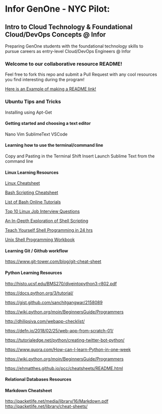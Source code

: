 # Infor GenOne - NYC Pilot: 
## Intro to Cloud Technology & Foundational Cloud/DevOps Concepts @ Infor
Preparing GenOne students with the foundational technology skills to pursue careers as entry-level Cloud/DevOps Engineers @ Infor


### Welcome to our collaborative resource README!

Feel free to fork this repo and submit a Pull Request with any cool resources you find interesting during the program! 

[Here is an Example of making a README link!](https://wwww.linkedin.com/in/cameronflowers13)

### Ubuntu Tips and Tricks

Installing using Apt-Get 


#### Getting started and choosing a text editor 

Nano
Vim
SublimeText
VSCode

#### Learning how to use the terminal/command line

Copy and Pasting in the Terminal
Shift Insert
Launch Sublime Text from the command line


#### Linux Learning Resources

[Linux Cheatsheet](https://files.fosswire.com/2007/08/fwunixref.pdf)

[Bash Scripting Cheatsheet](https://devhints.io/bash)

[List of Bash Online Tutorials](http://wiki.bash-hackers.org/scripting/tutoriallist)

[Top 10 Linux Job Interview Questions](https://www.youtube.com/watch?v=l0QGLMwR-lY)

[An In-Depth Exploration of Shell Scripting](http://www.iitk.ac.in/LDP/LDP/abs/abs-guide.pdf)

[Teach Yourself Shell Programming in 24 hrs](http://hero.lecturer.pens.ac.id/datahero/kuliah/konsepJaringan/Teach%20Yourself%20Shell%20Programming%20in%2024%20Hours.pdf)

[Unix Shell Programming Workbook](http://www.docs.is.ed.ac.uk/skills/documents/2630/2630.pdf)




#### Learning Git / Github workflow

https://www.git-tower.com/blog/git-cheat-sheet



#### Python Learning Resources

http://histo.ucsf.edu/BMS270/diveintopython3-r802.pdf

https://docs.python.org/3/tutorial/

https://gist.github.com/sanchitgangwar/2158089

https://wiki.python.org/moin/BeginnersGuide/Programmers

http://dhilipsiva.com/webapp-checklist/

https://defn.io/2018/02/25/web-app-from-scratch-01/

https://tutorialedge.net/python/creating-twitter-bot-python/

https://www.quora.com/How-can-I-learn-Python-in-one-week

https://wiki.python.org/moin/BeginnersGuide/Programmers

https://ehmatthes.github.io/pcc/cheatsheets/README.html



#### Relational Databases Resources

#### Markdown Cheatsheet
http://packetlife.net/media/library/16/Markdown.pdf
http://packetlife.net/library/cheat-sheets/
